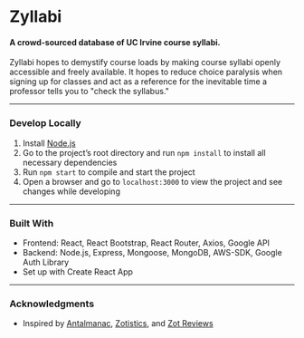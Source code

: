 # Zyllabi

#### A crowd-sourced database of UC Irvine course syllabi.
Zyllabi hopes to demystify course loads by making course syllabi openly accessible and freely available. It hopes to reduce choice paralysis when signing up for classes and act as a reference for the inevitable time a professor tells you to "check the syllabus."

<hr>

### Develop Locally

1. Install [Node.js](https://nodejs.org/en/download/)
2. Go to the project’s root directory and run `npm install` to install all necessary dependencies
3. Run `npm start` to compile and start the project
4. Open a browser and go to `localhost:3000` to view the project and see changes while developing

<hr>

### Built With

* Frontend: React, React Bootstrap, React Router, Axios, Google API
* Backend: Node.js, Express, Mongoose, MongoDB, AWS-SDK, Google Auth Library
* Set up with Create React App

<hr>

### Acknowledgments

* Inspired by [Antalmanac](https://antalmanac.com/), [Zotistics](https://zotistics.com/), and [Zot Reviews](https://zotreviews.com/)